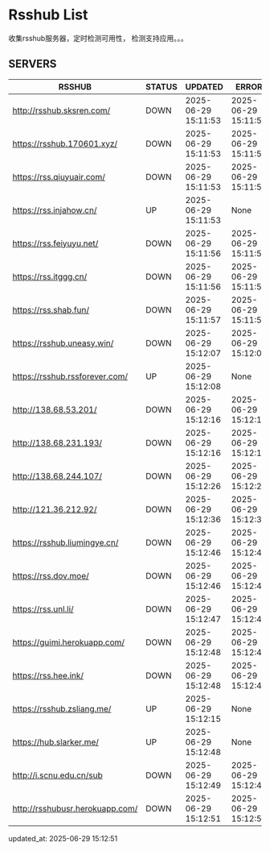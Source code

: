 # Rsshub List

收集rsshub服务器，定时检测可用性， 检测支持应用。。。


## SERVERS

|  RSSHUB   | STATUS  | UPDATED  | ERROR  | TWITTER |  
|  ----  | ----  | ----  | ----  | ---- |  
| http://rsshub.sksren.com/ | DOWN | 2025-06-29 15:11:53 | 2025-06-29 15:11:53 |  
| https://rsshub.170601.xyz/ | DOWN | 2025-06-29 15:11:53 | 2025-06-29 15:11:53 |  
| https://rss.qiuyuair.com/ | DOWN | 2025-06-29 15:11:53 | 2025-06-29 15:11:53 |  
| https://rss.injahow.cn/ | UP | 2025-06-29 15:11:53 | None ||  
| https://rss.feiyuyu.net/ | DOWN | 2025-06-29 15:11:56 | 2025-06-29 15:11:56 |  
| https://rss.itggg.cn/ | DOWN | 2025-06-29 15:11:56 | 2025-06-29 15:11:56 |  
| https://rss.shab.fun/ | DOWN | 2025-06-29 15:11:57 | 2025-06-29 15:11:57 |  
| https://rsshub.uneasy.win/ | DOWN | 2025-06-29 15:12:07 | 2025-06-29 15:12:07 |  
| https://rsshub.rssforever.com/ | UP | 2025-06-29 15:12:08 | None ||  
| http://138.68.53.201/ | DOWN | 2025-06-29 15:12:16 | 2025-06-29 15:12:16 |  
| http://138.68.231.193/ | DOWN | 2025-06-29 15:12:16 | 2025-06-29 15:12:16 |  
| http://138.68.244.107/ | DOWN | 2025-06-29 15:12:26 | 2025-06-29 15:12:26 |  
| http://121.36.212.92/ | DOWN | 2025-06-29 15:12:36 | 2025-06-29 15:12:36 |  
| https://rsshub.liumingye.cn/ | DOWN | 2025-06-29 15:12:46 | 2025-06-29 15:12:46 |  
| https://rss.dov.moe/ | DOWN | 2025-06-29 15:12:46 | 2025-06-29 15:12:46 |  
| https://rss.unl.li/ | DOWN | 2025-06-29 15:12:47 | 2025-06-29 15:12:47 |  
| https://guimi.herokuapp.com/ | DOWN | 2025-06-29 15:12:48 | 2025-06-29 15:12:48 |  
| https://rss.hee.ink/ | DOWN | 2025-06-29 15:12:48 | 2025-06-29 15:12:48 |  
| https://rsshub.zsliang.me/ | UP | 2025-06-29 15:12:15 | None |OK|  
| https://hub.slarker.me/ | UP | 2025-06-29 15:12:48 | None ||  
| http://i.scnu.edu.cn/sub | DOWN | 2025-06-29 15:12:49 | 2025-06-29 15:12:49 |  
| http://rsshubusr.herokuapp.com/ | DOWN | 2025-06-29 15:12:51 | 2025-06-29 15:12:51 |  
  

updated_at: 2025-06-29 15:12:51  
